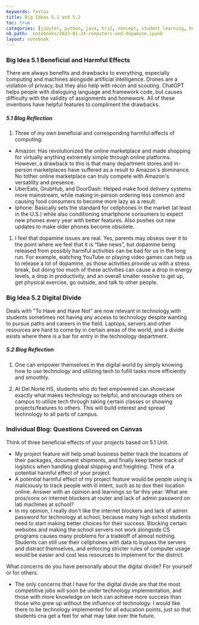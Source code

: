 ```yaml
---
keywords: fastai
title: Big Ideas 5.1 and 5.2
toc: true
categories: [jupyter, python, java, tri2, concept, student_learning, human_prep]
nb_path: _notebooks/2023-01-24-computers-and-dopamine.ipynb
layout: notebook
---
```


<!--
#################################################
### THIS FILE WAS AUTOGENERATED! DO NOT EDIT! ###
#################################################
# file to edit: _notebooks/2023-01-24-computers-and-dopamine.ipynb
-->

<div class="container" id="notebook-container">
        
<div class="cell border-box-sizing text_cell rendered"><div class="inner_cell">
<div class="text_cell_render border-box-sizing rendered_html">
<h3 id="Big-Idea-5.1-Beneficial-and-Harmful-Effects">Big Idea 5.1 Beneficial and Harmful Effects<a class="anchor-link" href="#Big-Idea-5.1-Beneficial-and-Harmful-Effects"> </a></h3><p>There are always benefits and drawbacks to everything, especially computing and machines alongside artificial intelligence. Drones are a violation of privacy, but they also help with recon and scouting. ChatGPT helps people with dialoguing language and framework code, but causes difficulty with the validity of assignments and homework. All of these inventions have helpful features to compliment the drawbacks.</p>
<h5 id="5.1-Blog-Reflection">5.1 Blog Reflection<a class="anchor-link" href="#5.1-Blog-Reflection"> </a></h5><ol>
<li>Three of my own beneficial and corresponding harmful effects of computing:</li>
</ol>
<ul>
<li>Amazon: Has revolutionized the online marketplace and made shopping for virtually anything extremely simple through online platforms. However, a drawback to this is that many department stores and in-person marketplaces have suffered as a result to Amazon's dominance. No tother online marketplace can truly compete with Amazon's versatility and presence.</li>
<li>UberEats, GrubHub, and DoorDash: Helped make food delivery systems more mainstream, while making in-person ordering less common and causing food consumers to become more lazy as a result.</li>
<li>Iphone: Basically sets the standard for cellphones in the market (at least in the U.S.) while also conditioning smartphone consumers to expect new phones every year with better features. Also pushes out new updates to make older phones become obsolete.</li>
</ul>
<ol>
<li>I feel that dopamine issues are real. Yes, parents may obsess over it to the point where we feel that it is “fake news”, but dopamine being released from possibly harmful activities can be bad for us in the long run. For example, watching YouTube or playing video games can help us to release a lot of dopamine, as those activities provide us with a stress break, but doing too much of these activities can cause a drop in energy levels, a drop in productivity, and an overall smaller resolve to get up, get physical exercise, go outside, and talk to other people.</li>
</ol>

</div>
</div>
</div>
<div class="cell border-box-sizing text_cell rendered"><div class="inner_cell">
<div class="text_cell_render border-box-sizing rendered_html">
<h3 id="Big-Idea-5.2-Digital-Divide">Big Idea 5.2 Digital Divide<a class="anchor-link" href="#Big-Idea-5.2-Digital-Divide"> </a></h3><p>Deals with "To Have and Have Not" are now relevant in technology,with students sometimes not having any access to technology despite wanting to pursue paths and careers in the field. Laptops, servers and other resources are hard to come by in certain areas of the world, and a divide exists where there is a bar for entry in the technology department.</p>
<h5 id="5.2-Blog-Reflection">5.2 Blog Reflection<a class="anchor-link" href="#5.2-Blog-Reflection"> </a></h5><ol>
<li><p>One can empower themselves in the digital world by simply knowing how to use technology and utilizing tech to fufill tasks more efficiently and smoothly.</p>
</li>
<li><p>At Del Norte HS, students who do feel empowered can showcase exactly what makes technology so helpful, and encourage others on campus to utilize tech through taking certain classes or showing projects/features to others. This will build interest and spread technology to all parts of campus.</p>
</li>
</ol>

</div>
</div>
</div>
<div class="cell border-box-sizing text_cell rendered"><div class="inner_cell">
<div class="text_cell_render border-box-sizing rendered_html">
<h3 id="Individual-Blog:-Questions-Covered-on-Canvas">Individual Blog: Questions Covered on Canvas<a class="anchor-link" href="#Individual-Blog:-Questions-Covered-on-Canvas"> </a></h3><p>Think of three beneficial effects of your projects based on 5.1 Unit.</p>
<ul>
<li>My project feature will help small business better track the locations of their packages, document shipments, and finally keep better track of logistics when handling global shipping and freighting.
Think of a potential harmful effect of your project.</li>
<li>A potential harmful effect of my project feature would be people using is maliciously to track people with ill intent, such as to dox their location online.
Answer with an opinion and learnings so far this year:  What are pros/cons on internet blockers at router and lack of admin password on lab machines at school?</li>
<li>In my opinion, I really don't like the internet blockers and lack of admin password for technology at school, because many high school students need to start making better choices for their success. Blocking certain websites and making the school servers not work alongside CS programs causes many problems for a tradeoff of almost nothing. Students can still use their cellphones with data to bypass the servers and distract themselves, and enforcing stricter rules of computer usage would be easier and cost less resources to implement for the district.</li>
</ul>
<p>What concerns do you have personally about the digital divide?  For yourself or for others.</p>
<ul>
<li>The only concerns that I have for the digital divide are that the most competitive jobs will soon be under technology implementation, and those with more knowledge on tech can achieve more success than those who grew up without the influence of technology. I would like there to be technology implemented for all education points, just so that students cna get a feel for what may take over the future.</li>
</ul>

</div>
</div>
</div>
</div>
 

